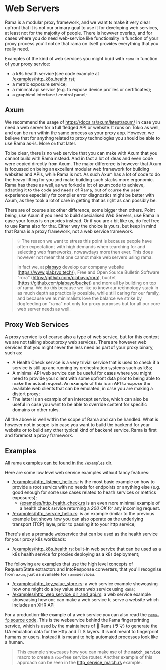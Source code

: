 # Web Servers

Rama is a modular proxy framework, and we want to make it very clear upfront
that it is not our primary goal to use it for developing web services, at least not for the majority of people.
There is however overlap, and for cases where you do need web-service like functionality
in function of your proxy process you'll notice that rama on itself provides everything
that you really need.

Examples of the kind of web services you might build with `rama` in function of your proxy service:

- a k8s health service (see code example at [/examples/http_k8s_health.rs](https://github.com/plabayo/rama/tree/main/examples/http_k8s_health.rs));
- a metric exposure service;
- a minimal api service (e.g. to expose device profiles or certificates);
- a graphical interface / control panel;

## Axum

We recommend the usage of <https://docs.rs/axum/latest/axum/> in case you need a web server
for a full fledged API or website. It runs on Tokio as well, and can be run within the same process
as your proxy app. However, we believe that for anythng related to proxy technologies you should be able
to use Rama as-is. More on that later.

To be clear, there is no web service that you can make with Axum that you cannot build with Rama instead.
And in fact a lot of ideas and even code were copied directly from Axum. The major difference is however
that Axum is focussed on being an excellent modular web framework for building websites and APIs, while Rama is not.
As such Axum has a lot of code to do the heavy lifting for you and make building such stacks more ergonomic.
Rama has these as well, as we forked a lot of axum code to achieve, adapting it to the code and needs of Rama,
but of course the user experience especially for compiler error diagnostics might be better with Axum,
as they took a lot of care in getting that as right as can possibly be.

There are of course also other difference, some bigger then others. Point being, use Axum if you need to build
specialised Web Servers, use Rama in case your focus is on proxies instead. Or if you are a bit like us,
do feel free to use Rama also for that. Either way the choice is yours, but keep in mind that Rama is a proxy framework,
not a web service framework.

> 💡 The reason we want to stress this point is because people have often expectations with high demands when
> searching for and selecting web frameworks, nowawdays more then ever. This does however not mean that one cannot make
> web servers using rama.
>
> In fact we, at [plabayo](https://www.plabayo.tech) develop our company website
> (<https://www.plabayo.tech/>), Free and Open Source Bulletin Software "rora" (<https://github.com/plabayo/rora>),
> bucket (<https://github.com/plabayo/bucket>) and more all by building on top of rama. We do this because we like to know our
> technology stack in as much depth as practically possible, while still caring for our family, and because
> we as minimalists love the balance we strike by dogfeeding on "rama" not only for proxy purposes but
> for all our core web server needs as well.

## Proxy Web Services

A proxy service is of course also a type of web service, but for this context we are not talking about
proxy web services. There are however web services that you might never the less need as part of your
proxy binary, such as:

- A Health Check service is a very trivial service that is used to check if a service is still up and running
  by orchestration systems such as k8s;
- A minimal API web service can be useful for cases where you might need to provide your client with some upfront
  data prior to being able to make the actual request. An example of this is an API to expose the available
  web clients that can be emulated, in case you are making a distort proxy;
- The latter is an example of an intercept service, which can also be useful in case you want to be able to override
  content for specific domains or other rules.

All the above is well within the scope of Rama and can be handled. What is however not in scope is in case
you want to build the backend for your website or to build any other typical kind of backend service. Rama is
first and foremost a proxy framework.

## Examples

All rama [examples can be found in the `/examples` dir](https://github.com/plabayo/rama/tree/main/examples).

Here are some low level web service examples without fancy features:

- [/examples/http_listener_hello.rs](https://github.com/plabayo/rama/blob/main/examples/http_listener_hello.rs): is the most basic example on how to provide
  a root service with no needs for endpoints or anything else (e.g. good enough for some use cases related
  to health services or metrics exposures);
  - [/examples/http_health_check.rs](https://github.com/plabayo/rama/blob/main/examples/http_health_check.rs) is an even more minimal example
    of a health check service returning a _200 OK_ for any incoming request.
- [/examples/http_service_hello.rs](https://github.com/plabayo/rama/blob/main/examples/http_service_hello.rs): is an example similar to the previous
  example but shows how you can also operate on the underlying transport (TCP) layer, prior to passing it to your
  http service;
  
There's also a premade webservice that can be used as the health service for your proxy k8s workloads:

- [/examples/http_k8s_health.rs](https://github.com/plabayo/rama/tree/main/examples/http_k8s_health.rs):
  built-in web service that can be used as a k8s health service for proxies deploying as a k8s deployment;

The following are examples that use the high level concepts of Request/State extractors and IntoResponse converters,
that you'll recognise from `axum`, just as available for `rama`services:

- [/examples/http_key_value_store.rs](https://github.com/plabayo/rama/tree/main/examples/http_key_value_store.rs):
  a web service example showcasing how one might do a key value store web service using `Rama`;
- [/examples/http_web_service_dir_and_api.rs](https://github.com/plabayo/rama/tree/main/examples/http_web_service_dir_and_api.rs):
  a web service example showcasing how one can make a web service to serve a website which includes an XHR API;

For a production-like example of a web service you can also read the [`rama-fp` source code](https://github.com/plabayo/rama/tree/main/rama-fp/src).
This is the webservice behind the Rama fingerprinting service, which is used by the maintainers of 🦙 Rama (ラマ) to generate
the UA emulation data for the Http and TLS layers. It is not meant to fingerprint humans or users. Instead it is meant to help
automated processes look like a human.

> This example showcases how you can make use of the [`match_service`](https://ramaproxy.org/docs/rama/http/service/web/macro.match_service.html)
> macro to create a `Box`-free service router. Another example of this approach can be seen in the
> [http_service_match.rs](https://github.com/plabayo/rama/tree/main/examples/http_service_match.rs) example.
